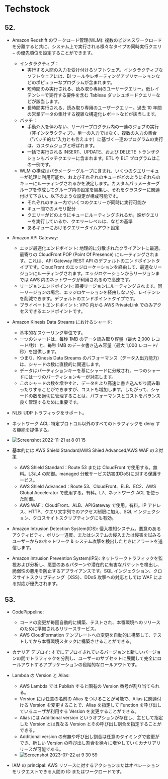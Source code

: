 # Techstock

## 52.

- Amazon Redshift のワークロード管理(WLM): 複数のビジネスワークロードを分離すると共に、システム上で実行される様々なタイプの同時実行クエリ − の優先順位を設定することができます。

  - インタラクティブ：
    - 実行する人間の入力を受け付けるソフトウェア。インタラクティブなソフトウェアには、BI ツールやレポーティングアプリケーションなどのポピュラーなプログラムが含まれます。
    - 短時間のみ実行される、読み取り専用のユーザークエリー。低レイテンシーで実行する要件を含む Tableau ダッシュボードクエリーなどが該当します。
    - 長時間実行される、読み取り専用のユーザークエリー。過去 10 年間の営業データの集計する複雑な構造化レポートなどが該当します。
  - バッチ：
    - 手動介入を伴わない、サーバープログラム内の一連のジョブの実行（非インタラクティブ）。単一の入力ではなく、複数の入力の集合（”バッチ的な”入力とも言えます）に基づく一連のプログラムの実行は、カスタムジョブと呼ばれます。
    - 一括で実行される INSERT、UPDATE、および DELETE トランザクションもバッチクエリーに含まれます。ETL や ELT プログラムはこの一例です。
  - WLM の構成はパラメーターグループに含まれ、いくつのクエリーキューが処理に利用可能か、およびそれぞれのキューがどのようにそれらのキューにルーティングされるかを決定します。カスタムパラメーターグループを作成してグループ内の設定を編集し、それをクラスターに関連付けて下さい。以下のような設定が構成可能です。
    - それぞれのキュー内でいくつのクエリーが同時に実行可能か
    - キュー間でのメモリ配分
    - クエリーがどのようにキューにルーティングされるか。誰がクエリーを実行しているか、クエリーレベルは、などの基準
    - あるキューにおけるクエリータイムアウト設定

- Amazon API Gateway:

  - エッジ最適化エンドポイント: 地理的に分散されたクライアントに最適。最寄りの CloudFront POP (Point Of Presence) にルーティングされます。これは、API Gateway REST API のデフォルトのエンドポイントタイプです。CloudFront のエッジローケーションを経由して、最適なリージョンにルーティングされます。エッジロケーションからリージョンまでは AWS 内のネットワークが利用されるので高速です。
  - リージョンエンドポイント: 直接リージョンにルーティングされます。同一リージョンの場合、エッジロケーションを経由しない分、レイテンシを削減できます。デフォルトのエンドポイントタイプです。
  - プライベートエンドポイント: VPC 内から AWS PrivateLink でのみアクセスできるエンドポイントです。

- Amazon Kinesis Data Streams におけるシャード:

  - 基本的なスケーリング単位です。
  - 一つのシャードは、毎秒 1MB のデータ読み取り容量（最大 2,000 レコード/秒）と、毎秒 1MB のデータ書き込み容量（最大 1,000 レコード/秒）を提供します。
  - つまり、Kinesis Data Streams のパフォーマンス（データ入出力能力）は、シャードの数に直接的に関連します。
  - データはパーティションキーを基にシャードに分散され、一つのシャードには一つのパーティションキーが対応します。
  - このシャードの数を増やすと、データをより高速に書き込んだり読み取ったりすることができますが、コストも増加します。したがって、シャードの数を適切に管理することは、パフォーマンスとコストをバランス良く管理するために重要です。

- NLB: UDP トラフィックをサポート。
- ネットワーク ACL: 特定プロトコル以外のすべてのトラフィックを deny する機能を提供する。

- ![Screenshot 2022-11-21 at 8 01 15](https://user-images.githubusercontent.com/61643054/202931330-e8ef58b8-720d-40e7-bac7-f3bd5ed3c003.png)
- 基本的には AWS Shield Standard/AWS Shied Advanced/AWS WAF の３対策
  - AWS Shield Standard：Route 53 または CloudFront で使用する。無料。L3/L4 の防御。managed 分散サービス妨害(DDoS)に対する保護サービス。
  - AWS Shield Advanced：Route 53、CloudFront、ELB、EC2、AWS Global Accelerator で使用する。有料。L7、ネットワーク ACL を使った防御。
  - AWS WAF：CloudFront、ALB、APIGateway で使用。有料。IP アドレス、HTTP、クエリ文字列でのアクセス制限に加え、SQL インジェクション、クロスサイトスクリプティングにも有効。
- Amazon Intrusion Detection System(IDS): 侵入検知システム。悪意のあるアクティビティ、ポリシー違反、またはシステムの侵入または侵害を試みるユーザーからのネットワーク & システム攻撃を検出したときにアラートを送信します。
- Amazon Intrusion Prevention System(IPS): ネットワークトラフィックを監視および分析し、悪意のあるパターンや潜在的に有害なパケットを検出し、脆弱性の悪用を防止するアプライアンスです。SQL インジェクション、クロスサイトスクリプティング（XSS）、DDoS 攻撃への対応としては WAF による対応が優先されます。

## 53.

- CodePippeline:

  - コードの変更が毎回自動的に構築、テストされ、本番環境へのリリースのために準備されるリリースサービス。
  - AWS CloudFormation テンプレートへの変更を自動的に構築して、テストしてから本番環境スタックに構築させることができる。

- カナリア デプロイ: すでにデプロイされているバージョンと新しいバージョンの間でトラフィックを分割し、ユーザーのサブセットに展開して完全にロールアウトするアプリケーションの段階的なロールアウトです。
- Lambda の Version と Alias:

  - AWS Lambda では Publish すると固有の Version 番号が割り当てられる。
  - Version には任意の名前の Alias をつけることが可能で、Alias に関連付ける Version を変更することで、Alias を指定して Function を呼び出しているユーザが利用する Version を変更することができる。
  - Alias には Additional version というオプションが存在し、主として指定した Version とは異なる Version とその呼び出し割合を指定することができる。
  - Additional version の有無や呼び出し割合は任意のタイミングで変更ができ、新しい Version の呼び出し割合を徐々に増やしていくカナリアリリースが可能である。
  - ![Screenshot 2023-07-22 at 9 30 59](https://github.com/yoshikikasama/network-and-server/assets/61643054/ca783de8-a0bf-4c3a-b08e-c593837d725c)

- IAM の principal: AWS リソースに対するアクションまたはオペレーションをリクエストできる人間の ID またはワークロードです。
